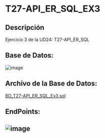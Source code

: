 # T27-API_ER_SQL_EX3

## Descripción
Ejercicio 3 de la UD24: T27-API_ER_SQL


## Base de Datos:
![image](https://user-images.githubusercontent.com/9554810/107059845-92e3d880-67d6-11eb-96b0-01e8200218c6.png)

## Archivo de la Base de Datos:
[BD_T27-API_ER_SQL_Ex3.sql](https://github.com/VictorAlfonsoMarti/T27-API_ER_SQL_EX3/blob/master/DB_T27-API_ER_SQL_EX3.sql)

## EndPoints:
![image](https://user-images.githubusercontent.com/9554810/107059757-79db2780-67d6-11eb-9074-fe48c283669b.png)
---
